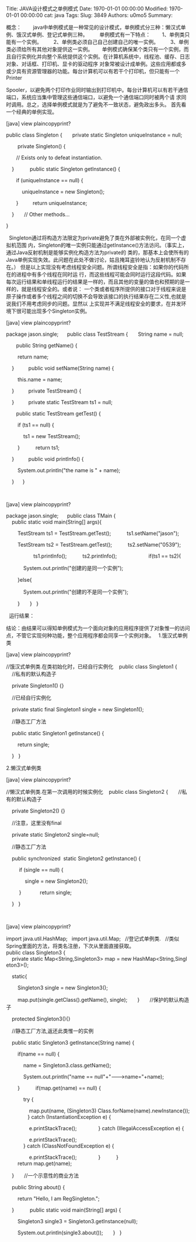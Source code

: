 Title: JAVA设计模式之单例模式
Date: 1970-01-01 00:00:00
Modified: 1970-01-01 00:00:00
cat: java
Tags: 
Slug: 3849
Authors: u0mo5 
Summary: 


概念：
　　java中单例模式是一种常见的设计模式，单例模式分三种：懒汉式单例、饿汉式单例、登记式单例三种。
　　单例模式有一下特点：
　　1、单例类只能有一个实例。
　　2、单例类必须自己自己创建自己的唯一实例。
　　3、单例类必须给所有其他对象提供这一实例。　
　单例模式确保某个类只有一个实例，而且自行实例化并向整个系统提供这个实例。在计算机系统中，线程池、缓存、日志对象、对话框、打印机、显卡的驱动程序
对象常被设计成单例。这些应用都或多或少具有资源管理器的功能。每台计算机可以有若干个打印机，但只能有一个Printer
 
Spooler，以避免两个打印作业同时输出到打印机中。每台计算机可以有若干通信端口，系统应当集中管理这些通信端口，以避免一个通信端口同时被两个请
求同时调用。总之，选择单例模式就是为了避免不一致状态，避免政出多头。
首先看一个经典的单例实现。



[java] view plaincopyprint?




public class Singleton {  
    private static Singleton uniqueInstance = null;  

   
    private Singleton() {  

       // Exists only to defeat instantiation.  

    }  
   
    public static Singleton getInstance() {  

       if (uniqueInstance == null) {  

           uniqueInstance = new Singleton();  

       }  
       return uniqueInstance;  

    }  
    // Other methods...  

}  




 
Singleton通过将构造方法限定为private避免了类在外部被实例化，在同一个虚拟机范围
内，Singleton的唯一实例只能通过getInstance()方法访问。（事实上，通过Java反射机制是能够实例化构造方法为private的
类的，那基本上会使所有的Java单例实现失效。此问题在此处不做讨论，姑且掩耳盗铃地认为反射机制不存在。）
但是以上实现没有考虑线程安全问题。所谓线程安全是指：如果你的代码所在的进程中有多个线程在同时运
行，而这些线程可能会同时运行这段代码。如果每次运行结果和单线程运行的结果是一样的，而且其他的变量的值也和预期的是一样的，就是线程安全的。或者说：
一个类或者程序所提供的接口对于线程来说是原子操作或者多个线程之间的切换不会导致该接口的执行结果存在二义性,也就是说我们不用考虑同步的问题。显然以
上实现并不满足线程安全的要求，在并发环境下很可能出现多个Singleton实例。
 



[java] view plaincopyprint?




package jason.single;  
  
public class TestStream {  
    String name = null;  

  
    public String getName() {  

        return name;  

    }  
  
    public void setName(String name) {  

        this.name = name;  

    }  
  
    private TestStream() {  

    }  
  
    private static TestStream ts1 = null;  

  
    public static TestStream getTest() {  

        if (ts1 == null) {  

            ts1 = new TestStream();  

        }  
        return ts1;  

    }  
  
    public void printInfo() {  

        System.out.println("the name is " + name);  

    }  
  
}  




 



[java] view plaincopyprint?




package jason.single;  
  
public class TMain {  
    public static void main(String[] args){  

        TestStream ts1 = TestStream.getTest();  
        ts1.setName("jason");  

        TestStream ts2 = TestStream.getTest();  
        ts2.setName("0539");  

          
        ts1.printInfo();  
        ts2.printInfo();  
          
        if(ts1 == ts2){  

            System.out.println("创建的是同一个实例");  

        }else{  

            System.out.println("创建的不是同一个实例");  

        }  
    }  
}  



 
运行结果：

结论：由结果可以得知单例模式为一个面向对象的应用程序提供了对象惟一的访问点，不管它实现何种功能，整个应用程序都会同享一个实例对象。
 
1.饿汉式单例类



[java] view plaincopyprint?




//饿汉式单例类.在类初始化时，已经自行实例化   
public class Singleton1 {  
    //私有的默认构造子  

    private Singleton1() {}  

    //已经自行实例化   

    private static final Singleton1 single = new Singleton1();  

    //静态工厂方法   

    public static Singleton1 getInstance() {  

        return single;  

    }  
}  




2.懒汉式单例类



[java] view plaincopyprint?




//懒汉式单例类.在第一次调用的时候实例化   
public class Singleton2 {  
    //私有的默认构造子  

    private Singleton2() {}  

    //注意，这里没有final      

    private static Singleton2 single=null;  

    //静态工厂方法   

    public synchronized  static Singleton2 getInstance() {  

         if (single == null) {    

             single = new Singleton2();  

         }    
        return single;  

    }  
}  




 



[java] view plaincopyprint?




import java.util.HashMap;  
import java.util.Map;  
//登记式单例类.  
//类似Spring里面的方法，将类名注册，下次从里面直接获取。  
public class Singleton3 {  
    private static Map&lt;String,Singleton3&gt; map = new HashMap&lt;String,Singleton3&gt;();  

    static{  

        Singleton3 single = new Singleton3();  

        map.put(single.getClass().getName(), single);  
    }  
    //保护的默认构造子  

    protected Singleton3(){}  

    //静态工厂方法,返还此类惟一的实例  

    public static Singleton3 getInstance(String name) {  

        if(name == null) {  

            name = Singleton3.class.getName();  

            System.out.println("name == null"+"---&gt;name="+name);  

        }  
        if(map.get(name) == null) {  

            try {  

                map.put(name, (Singleton3) Class.forName(name).newInstance());  
            } catch (InstantiationException e) {  

                e.printStackTrace();  
            } catch (IllegalAccessException e) {  

                e.printStackTrace();  
            } catch (ClassNotFoundException e) {  

                e.printStackTrace();  
            }  
        }  
        return map.get(name);  

    }  
    //一个示意性的商业方法  

    public String about() {      

        return "Hello, I am RegSingleton.";      

    }      
    public static void main(String[] args) {  

        Singleton3 single3 = Singleton3.getInstance(null);  

        System.out.println(single3.about());  
    }  
}  



 




